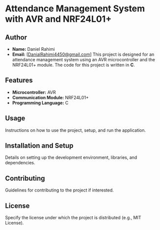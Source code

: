 # Attendance Management System with AVR and NRF24L01+

## Author

- **Name:** Daniel Rahimi
- **Email:** [DanialRahimi4450@gmail.com]
This project is designed for an attendance management system using an AVR microcontroller and the NRF24L01+ module. The code for this project is written in **C**.

## Features

- **Microcontroller:** AVR
- **Communication Module:** NRF24L01+
- **Programming Language:** C

## Usage

Instructions on how to use the project, setup, and run the application.

## Installation and Setup

Details on setting up the development environment, libraries, and dependencies.

## Contributing

Guidelines for contributing to the project if interested.

## License

Specify the license under which the project is distributed (e.g., MIT License).

